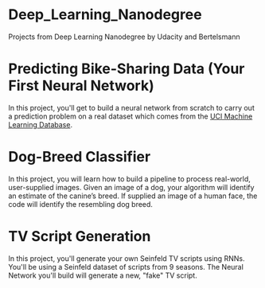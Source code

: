 # Deep_Learning_Nanodegree
Projects from Deep Learning Nanodegree by Udacity and Bertelsmann

# Predicting Bike-Sharing Data (Your First Neural Network)
In this project, you'll get to build a neural network from scratch to carry out a prediction problem on a real dataset which comes from the [UCI Machine Learning Database](https://archive.ics.uci.edu/ml/datasets/Bike+Sharing+Dataset).

# Dog-Breed Classifier
In this project, you will learn how to build a pipeline to process real-world, user-supplied images. Given an image of a dog, your algorithm will identify an estimate of the canine’s breed. If supplied an image of a human face, the code will identify the resembling dog breed.

# TV Script Generation
In this project, you'll generate your own Seinfeld TV scripts using RNNs. You'll be using a Seinfeld dataset of scripts from 9 seasons. The Neural Network you'll build will generate a new, "fake" TV script.
